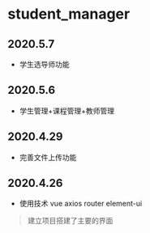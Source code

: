 # student_manager
## 2020.5.7
+ 学生选导师功能
## 2020.5.6
+ 学生管理+课程管理+教师管理
## 2020.4.29
+ 完善文件上传功能
## 2020.4.26
+ 使用技术 vue axios router element-ui
> 建立项目搭建了主要的界面